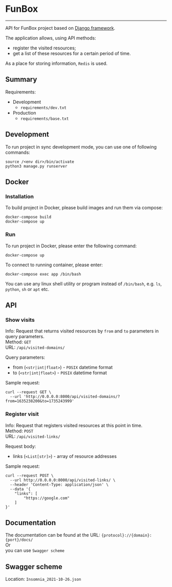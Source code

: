 # FunBox

----

API for FunBox project based on [Django framework](https://www.djangoproject.com/).

The application allows, using API methods: 
- register the visited resources; 
- get a list of these resources for a certain period of time.

As a place for storing information, `Redis` is used.

## Summary

Requirements: 
- Development
  - `requirements/dev.txt`
- Production
  - `requirements/base.txt`

## Development

To run project in sync development mode, you can use one of following commands:
```
source /<env dir>/bin/activate
python3 manage.py runserver
```

## Docker

### Installation

To build project in Docker, please build images and run them via compose:
```
docker-compose build
docker-compose up
```

### Run

To run project in Docker, please enter the following command:
```
docker-compose up
```

To connect to running container, please enter:
```
docker-compose exec app /bin/bash
```

You can use any linux shell utility or program instead of `/bin/bash`,
e.g. `ls`, `python`, `sh` or `apt` etc.


## API

### Show visits

Info: Request that returns visited resources by `from` and `to` parameters in query parameters.  
Method: `GET`  
URL: `/api/visited-domains/`

Query parameters: 
- from (`<str|int|float>`) - `POSIX` datetime format
- to (`<str|int|float>`) - `POSIX` datetime format

Sample request:
```
curl --request GET \
  --url 'http://0.0.0.0:8000/api/visited-domains/?from=1635238200&to=1735243999'
```

### Register visit

Info: Request that registers visited resources at this point in time.  
Method: `POST`  
URL: `/api/visited-links/`

Request body: 
- links (`<List[str]>`) - array of resource addresses

Sample request:
```
curl --request POST \
  --url http://0.0.0.0:8000/api/visited-links/ \
  --header 'Content-Type: application/json' \
  --data '{
	"links": [
		"https://google.com"
	]
}'
```


## Documentation

The documentation can be found at the URL: `{protocol}://{domain}:{port}/docs/`  
Or  
you can use `Swagger scheme`


## Swagger scheme

Location: `Insomnia_2021-10-26.json`
